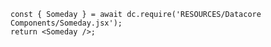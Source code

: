 
```datacorejsx
const { Someday } = await dc.require('RESOURCES/Datacore Components/Someday.jsx');
return <Someday />;
```

